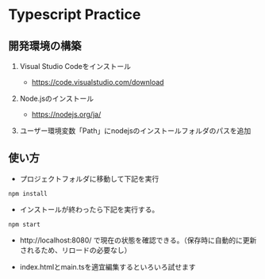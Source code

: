 # Typescript Practice

## 開発環境の構築

1. Visual Studio Codeをインストール
    - https://code.visualstudio.com/download

1. Node.jsのインストール
    - https://nodejs.org/ja/

1. ユーザー環境変数「Path」にnodejsのインストールフォルダのパスを追加

## 使い方
- プロジェクトフォルダに移動して下記を実行

```
npm install
```

- インストールが終わったら下記を実行する。
```
npm start
```

- http://localhost:8080/ で現在の状態を確認できる。（保存時に自動的に更新されるため、リロードの必要なし）

- index.htmlとmain.tsを適宜編集するといろいろ試せます
